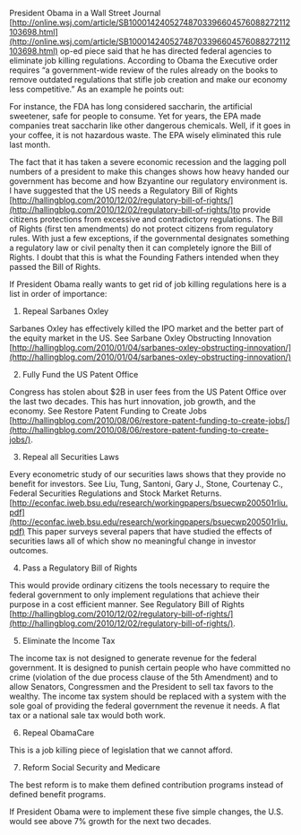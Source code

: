 
President Obama in a Wall Street Journal [http://online.wsj.com/article/SB10001424052748703396604576088272112103698.html](http://online.wsj.com/article/SB10001424052748703396604576088272112103698.html) op-ed piece said that he has directed federal agencies to eliminate job killing regulations. According to Obama the Executive order requires “a government-wide review of the rules already on the books to remove outdated regulations that stifle job creation and make our economy less competitive.” As an example he points out:

For instance, the FDA has long considered saccharin, the artificial sweetener, safe for people to consume. Yet for years, the EPA made companies treat saccharin like other dangerous chemicals. Well, if it goes in your coffee, it is not hazardous waste. The EPA wisely eliminated this rule last month.

The fact that it has taken a severe economic recession and the lagging poll numbers of a president to make this changes shows how heavy handed our government has become and how Bzyantine our regulatory environment is. I have suggested that the US needs a Regulatory Bill of Rights [http://hallingblog.com/2010/12/02/regulatory-bill-of-rights/](http://hallingblog.com/2010/12/02/regulatory-bill-of-rights/)to provide citizens protections from excessive and contradictory regulations. The Bill of Rights (first ten amendments) do not protect citizens from regulatory rules. With just a few exceptions, if the governmental designates something a regulatory law or civil penalty then it can completely ignore the Bill of Rights. I doubt that this is what the Founding Fathers intended when they passed the Bill of Rights.

  
  

If President Obama really wants to get rid of job killing regulations here is a list in order of importance:

1) Repeal Sarbanes Oxley

Sarbanes Oxley has effectively killed the IPO market and the better part of the equity market in the US. See Sarbane Oxley Obstructing Innovation [http://hallingblog.com/2010/01/04/sarbanes-oxley-obstructing-innovation/](http://hallingblog.com/2010/01/04/sarbanes-oxley-obstructing-innovation/)

2) Fully Fund the US Patent Office

Congress has stolen about $2B in user fees from the US Patent Office over the last two decades. This has hurt innovation, job growth, and the economy. See Restore Patent Funding to Create Jobs [http://hallingblog.com/2010/08/06/restore-patent-funding-to-create-jobs/](http://hallingblog.com/2010/08/06/restore-patent-funding-to-create-jobs/).

3) Repeal all Securities Laws

Every econometric study of our securities laws shows that they provide no benefit for investors. See Liu, Tung, Santoni, Gary J., Stone, Courtenay C., Federal Securities Regulations and Stock Market Returns. [http://econfac.iweb.bsu.edu/research/workingpapers/bsuecwp200501rliu.pdf](http://econfac.iweb.bsu.edu/research/workingpapers/bsuecwp200501rliu.pdf) This paper surveys several papers that have studied the effects of securities laws all of which show no meaningful change in investor outcomes.

4) Pass a Regulatory Bill of Rights

This would provide ordinary citizens the tools necessary to require the federal government to only implement regulations that achieve their purpose in a cost efficient manner. See Regulatory Bill of Rights [http://hallingblog.com/2010/12/02/regulatory-bill-of-rights/](http://hallingblog.com/2010/12/02/regulatory-bill-of-rights/).

  
  

5) Eliminate the Income Tax

The income tax is not designed to generate revenue for the federal government. It is designed to punish certain people who have committed no crime (violation of the due process clause of the 5th Amendment) and to allow Senators, Congressmen and the President to sell tax favors to the wealthy. The income tax system should be replaced with a system with the sole goal of providing the federal government the revenue it needs. A flat tax or a national sale tax would both work.

  
  

6) Repeal ObamaCare

This is a job killing piece of legislation that we cannot afford.

  
  

7) Reform Social Security and Medicare

The best reform is to make them defined contribution programs instead of defined benefit programs.

  
  

If President Obama were to implement these five simple changes, the U.S. would see above 7% growth for the next two decades.